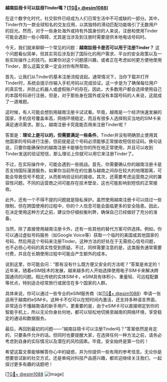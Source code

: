 **越南註冊卡可以註冊Tinder嗎？[[TG💪+ @esim1088](https://t.me/s/esim1088)]**

在这个数字化时代，社交软件已经成为人们日常生活中不可或缺的一部分。其中，Tinder作为一款全球知名的交友应用，以其独特的滑动匹配功能吸引了无数用户的目光。然而，对于一些身处海外或持有外国身份的人来说，注册和使用Tinder可能会遇到一些小障碍，尤其是当涉及到注册时需要提供本地电话号码时。

今天，我们就来聊聊一个常见的问题：**越南註冊卡是否可以用于注册Tinder？** 这个问题看似简单，但其实背后涉及到了国际化的用户需求、平台的安全政策以及一些实际操作上的技巧。如果你对这个问题感兴趣，或者正在考虑如何更方便地使用Tinder，那么这篇文章一定会对你有所帮助。

首先，让我们从Tinder的基本注册流程说起。通常情况下，当你下载并打开Tinder时，系统会提示你输入手机号码以完成验证。这一步是为了确保每位用户的真实性，并防止机器人或虚假账户的存在。因此，大多数用户都会选择使用自己的本国号码进行注册。但是，对于那些身在国外或没有本国号码的人来说，这就成了一道难题。

这时候，有人可能会想到用越南注册卡试试看。毕竟，越南是一个经济快速发展的国家，手机信号覆盖率高，网络环境稳定，而且有很多人选择购买当地的SIM卡来满足通讯需求。那么，越南注册卡究竟能否用来注册Tinder呢？

答案是：**理论上是可以的，但需要满足一些条件**。Tinder并没有明确禁止使用其他国家的号码进行注册，但前提是这个号码必须能够正常接收短信验证码。换句话说，只要你能确保你的越南注册卡能够在你的所在地正常使用，并且可以收到Tinder发送的验证短信，那么理论上你就可以用它来注册Tinder了。

不过，在实际操作中，可能会遇到一些挑战。首先，你需要确认你的越南注册卡是否支持国际漫游服务。如果你当前所在的位置与越南之间存在较大的地理距离，可能会导致信号不稳定，从而影响验证码的接收。其次，还需要考虑运营商之间的兼容性问题。不同的运营商之间可能存在技术壁垒，这也可能影响到短信的正常接收。

此外，还有一个不得不提的问题就是隐私保护。虽然使用越南注册卡可以绕过一些限制，但在跨国使用的过程中，你的个人信息可能会面临更多的安全隐患。因此，在决定使用这种方式之前，建议你仔细权衡利弊，确保自己已经做好了充分的准备。

当然，除了直接使用越南注册卡外，还有一些其他的替代方案可供选择。例如，你可以通过虚拟号码服务（如Google Voice等）获取一个临时的美国或其他国家的号码，然后用这个号码来注册Tinder。这种方法的好处在于无需担心信号问题，也不必担心号码的真实性受到质疑。不过，同样需要注意的是，这类服务通常需要付费，并且在长期使用过程中可能会产生额外的成本。

说到这里，你可能会问：“那有没有什么既方便又安全的方法呢？”答案是肯定的！近年来，随着eSIM技术的发展，越来越多的人开始选择使用电子SIM卡来解决跨国通讯的问题。相比传统的实体SIM卡，eSIM具有体积小、重量轻、可远程配置等优点，特别适合经常旅行或居住在多个国家的人群。

具体来说，你可以通过一些专业的eSIM服务商（如[TG💪+ @esim1088](https://t.me/s/esim1088)）申请一张适用于越南的eSIM卡。这种卡不仅可以在短时间内激活，还支持多种语言界面，非常适合不懂越南语的新手用户。更重要的是，由于eSIM卡可以直接绑定到你的智能手机上，所以无论你身处何地，都可以轻松地切换至越南的网络环境，享受稳定的通话和数据服务。

最后，再回到最初的问题——“越南註冊卡可以注册Tinder吗？”答案依然是肯定的，只要条件允许的话。但同时也要提醒大家，在选择任何一种方法之前，请务必考虑到自身的实际情况以及潜在的风险因素。毕竟，安全始终是第一位的！

希望这篇文章能够解答你心中的疑惑，并为你提供一些有用的参考信息。无论你是想要尝试新的社交方式，还是单纯对科技产品感兴趣，都欢迎继续关注我们，一起探讨更多有趣的话题吧！

[[TG💪+ @esim1088](https://t.me/s/esim1088) ![Image](https://i.postimg.cc/4NQfJmqS/Snipaste-2025-05-13-00-14-12.png)]